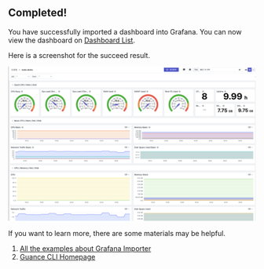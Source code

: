 ## Completed!

You have successfully imported a dashboard into Grafana. You can now view the dashboard on [Dashboard List](https://console.guance.com/scene/dashboard/list).

Here is a screenshot for the succeed result.

![Preview](./images/preview.png)

If you want to learn more, there are some materials may be helpful.

1. [All the examples about Grafana Importer](https://github.com/GuanceCloud/guance-cli/tree/main/specs/iac/import/grafana)
2. [Guance CLI Homepage](https://github.com/GuanceCloud/guance-cli)
